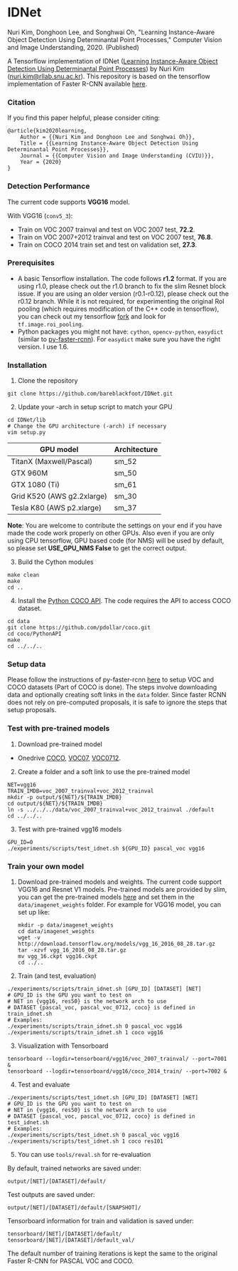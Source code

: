 # IDNet
Nuri Kim, Donghoon Lee, and Songhwai Oh, "Learning Instance-Aware Object Detection Using Determinantal Point Processes," Computer Vision and Image Understanding, 2020. (Published)

A Tensorflow implementation of IDNet ([Learning Instance-Aware Object Detection Using Determinantal Point Processes](https://www.sciencedirect.com/science/article/pii/S1077314220301041)) by Nuri Kim (nuri.kim@rllab.snu.ac.kr). This repository is based on the tensorflow implementation of Faster R-CNN available [here](https://github.com/endernewton/tf-faster-rcnn). 

### Citation
If you find this paper helpful, please consider citing:
    
    @article{kim2020learning,
        Author = {{Nuri Kim and Donghoon Lee and Songhwai Oh}},
        Title = {{Learning Instance-Aware Object Detection Using Determinantal Point Processes}},
        Journal = {{Computer Vision and Image Understanding (CVIU)}},
        Year = {2020}
    }

### Detection Performance
The current code supports **VGG16** model.

With VGG16 (``conv5_3``):
  - Train on VOC 2007 trainval and test on VOC 2007 test, **72.2**.
  - Train on VOC 2007+2012 trainval and test on VOC 2007 test, **76.8**.
  - Train on COCO 2014 train set and test on validation set, **27.3**.

### Prerequisites
  - A basic Tensorflow installation. The code follows **r1.2** format. If you are using r1.0, please check out the r1.0 branch to fix the slim Resnet block issue. If you are using an older version (r0.1-r0.12), please check out the r0.12 branch. While it is not required, for experimenting the original RoI pooling (which requires modification of the C++ code in tensorflow), you can check out my tensorflow [fork](https://github.com/endernewton/tensorflow) and look for ``tf.image.roi_pooling``.
  - Python packages you might not have: `cython`, `opencv-python`, `easydict` (similar to [py-faster-rcnn](https://github.com/rbgirshick/py-faster-rcnn)). For `easydict` make sure you have the right version. I use 1.6.

### Installation
1. Clone the repository
  ```Shell
  git clone https://github.com/bareblackfoot/IDNet.git
  ```

2. Update your -arch in setup script to match your GPU
  ```Shell
  cd IDNet/lib
  # Change the GPU architecture (-arch) if necessary
  vim setup.py
  ```

  | GPU model  | Architecture |
  | ------------- | ------------- |
  | TitanX (Maxwell/Pascal) | sm_52 |
  | GTX 960M | sm_50 |
  | GTX 1080 (Ti) | sm_61 |
  | Grid K520 (AWS g2.2xlarge) | sm_30 |
  | Tesla K80 (AWS p2.xlarge) | sm_37 |

  **Note**: You are welcome to contribute the settings on your end if you have made the code work properly on other GPUs. Also even if you are only using CPU tensorflow, GPU based code (for NMS) will be used by default, so please set **USE_GPU_NMS False** to get the correct output.


3. Build the Cython modules
  ```Shell
  make clean
  make
  cd ..
  ```

4. Install the [Python COCO API](https://github.com/pdollar/coco). The code requires the API to access COCO dataset.
  ```Shell
  cd data
  git clone https://github.com/pdollar/coco.git
  cd coco/PythonAPI
  make
  cd ../../..
  ```

### Setup data
Please follow the instructions of py-faster-rcnn [here](https://github.com/rbgirshick/py-faster-rcnn#beyond-the-demo-installation-for-training-and-testing-models) to setup VOC and COCO datasets (Part of COCO is done). The steps involve downloading data and optionally creating soft links in the ``data`` folder. Since faster RCNN does not rely on pre-computed proposals, it is safe to ignore the steps that setup proposals.

### Test with pre-trained models
1. Download pre-trained model
  - Onedrive 
  [COCO](https://mysnu-my.sharepoint.com/:u:/g/personal/blackfoot_seoul_ac_kr/EbNEwAHsDulJpPq98xOqDs0BXfrXaC1k9QjsqjFbJlFImA?e=khRdbe),
  [VOC07](https://mysnu-my.sharepoint.com/:u:/g/personal/blackfoot_seoul_ac_kr/EVQkq2R3HAdOk3V4KVX7pmEB7kBCIX1HYKQNlo_O-3UzXg?e=HNKMgz),
  [VOC0712](https://mysnu-my.sharepoint.com/:u:/g/personal/blackfoot_seoul_ac_kr/Ediu1LNBHs1ElWjaozh_ShMBledE39LIHjoQB6O5t74xVQ?e=Xg3W2y).

2. Create a folder and a soft link to use the pre-trained model
  ```Shell
  NET=vgg16
  TRAIN_IMDB=voc_2007_trainval+voc_2012_trainval
  mkdir -p output/${NET}/${TRAIN_IMDB}
  cd output/${NET}/${TRAIN_IMDB}
  ln -s ../../../data/voc_2007_trainval+voc_2012_trainval ./default
  cd ../../..
  ```
  
3. Test with pre-trained vgg16 models
  ```Shell
  GPU_ID=0
  ./experiments/scripts/test_idnet.sh ${GPU_ID} pascal_voc vgg16
  ```

### Train your own model
1. Download pre-trained models and weights. The current code support VGG16 and Resnet V1 models. Pre-trained models are provided by slim, you can get the pre-trained models [here](https://github.com/tensorflow/models/tree/master/research/slim#pre-trained-models) and set them in the ``data/imagenet_weights`` folder. For example for VGG16 model, you can set up like:
   ```Shell
   mkdir -p data/imagenet_weights
   cd data/imagenet_weights
   wget -v http://download.tensorflow.org/models/vgg_16_2016_08_28.tar.gz
   tar -xzvf vgg_16_2016_08_28.tar.gz
   mv vgg_16.ckpt vgg16.ckpt
   cd ../..
   ```

2. Train (and test, evaluation)
  ```Shell
  ./experiments/scripts/train_idnet.sh [GPU_ID] [DATASET] [NET]
  # GPU_ID is the GPU you want to test on
  # NET in {vgg16, res50} is the network arch to use
  # DATASET {pascal_voc, pascal_voc_0712, coco} is defined in train_idnet.sh
  # Examples:
  ./experiments/scripts/train_idnet.sh 0 pascal_voc vgg16
  ./experiments/scripts/train_idnet.sh 1 coco vgg16
  ```
  
3. Visualization with Tensorboard
  ```Shell
  tensorboard --logdir=tensorboard/vgg16/voc_2007_trainval/ --port=7001 &
  tensorboard --logdir=tensorboard/vgg16/coco_2014_train/ --port=7002 &
  ```

4. Test and evaluate
  ```Shell
  ./experiments/scripts/test_idnet.sh [GPU_ID] [DATASET] [NET]
  # GPU_ID is the GPU you want to test on
  # NET in {vgg16, res50} is the network arch to use
  # DATASET {pascal_voc, pascal_voc_0712, coco} is defined in test_idnet.sh
  # Examples:
  ./experiments/scripts/test_idnet.sh 0 pascal_voc vgg16
  ./experiments/scripts/test_idnet.sh 1 coco res101
  ```

5. You can use ``tools/reval.sh`` for re-evaluation


By default, trained networks are saved under:

```
output/[NET]/[DATASET]/default/
```

Test outputs are saved under:

```
output/[NET]/[DATASET]/default/[SNAPSHOT]/
```

Tensorboard information for train and validation is saved under:

```
tensorboard/[NET]/[DATASET]/default/
tensorboard/[NET]/[DATASET]/default_val/
```

The default number of training iterations is kept the same to the original Faster R-CNN for PASCAL VOC and COCO. 

